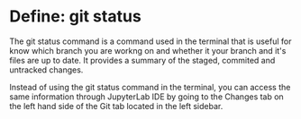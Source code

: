 # Define: git status

The git status command is a command used in the terminal that is useful for know which branch you are workng on and whether it your branch and it's files are up to date. It provides a summary of the staged, commited and untracked changes.

Instead of using the git status command in the terminal, you can access the same information through JupyterLab IDE by going to the Changes tab on the left hand side of the Git tab located in the left sidebar. 